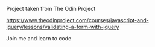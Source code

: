 Project taken from The Odin Project

https://www.theodinproject.com/courses/javascript-and-jquery/lessons/validating-a-form-with-jquery

Join me and learn to code